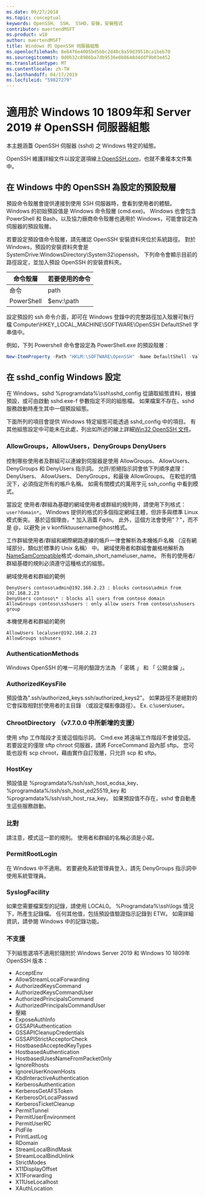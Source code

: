 ```yaml
---
ms.date: 09/27/2018
ms.topic: conceptual
keywords: OpenSSH、 SSH、 SSHD，安裝，安裝程式
contributor: maertendMSFT
ms.product: w10
author: maertendMSFT
title: Windows 的 OpenSSH 伺服器組態
ms.openlocfilehash: 8e6476e4005bd5bbc2d40c8a59d39510ca1beb70
ms.sourcegitcommit: 0d0b32c8986ba7db9536e0b8648d4ddf9b03e452
ms.translationtype: MT
ms.contentlocale: zh-TW
ms.lasthandoff: 04/17/2019
ms.locfileid: "59827279"
---
```

# <a name="openssh-server-configuration-for-windows-10-1809-and-server-2019"></a>適用於 Windows 10 1809年和 Server 2019 # OpenSSH 伺服器組態

本主題涵蓋 OpenSSH 伺服器 (sshd) 之 Windows 特定的組態。 

OpenSSH 維護詳細文件以設定選項線上[OpenSSH.com](https://www.openssh.com/manual.html)，也就不重複本文件集中。 

## <a name="configuring-the-default-shell-for-openssh-in-windows"></a>在 Windows 中的 OpenSSH 為設定的預設殼層

預設命令殼層會提供連接到使用 SSH 伺服器時，會看到使用者的體驗。 Windows 的初始預設值是 Windows 命令殼層 (cmd.exe)。 Windows 也會包含 PowerShell 和 Bash，以及協力廠商命令殼層也適用於 Windows，可能會設定為伺服器的預設殼層。

若要設定預設值命令殼層，請先確認 OpenSSH 安裝資料夾位於系統路徑。 對於 Windows，預設的安裝資料夾會是 SystemDrive:WindowsDirectory\System32\openssh。 下列命令會顯示目前的路徑設定，並加入預設 OpenSSH 的安裝資料夾。 

命令殼層 | 若要使用的命令
------------- | -------------- 
命令 | path
PowerShell | $env:\path

設定預設的 ssh 命令介面，即可在 Windows 登錄中的完整路徑加入殼層可執行檔 Computer\HKEY_LOCAL_MACHINE\SOFTWARE\OpenSSH DefaultShell 字串值中。 

例如，下列 Powershell 命令會設定為 PowerShell.exe 的預設殼層：

```powershell
New-ItemProperty -Path "HKLM:\SOFTWARE\OpenSSH" -Name DefaultShell -Value "C:\Windows\System32\WindowsPowerShell\v1.0\powershell.exe" -PropertyType String -Force
```

## <a name="windows-configurations-in-sshdconfig"></a>在 sshd_config Windows 設定 

在 Windows，sshd %programdata%\ssh\sshd_config 從讀取組態資料，根據預設，或可由啟動 sshd.exe-f 參數指定不同的組態檔。
如果檔案不存在，sshd 服務啟動時產生其中一個預設組態。

下面所列的項目會提供 Windows 特定組態可能透過 sshd_config 中的項目。 有其他組態設定中可能未在此處，列出如所述的線上詳細[Win32 OpenSSH 文件](https://github.com/powershell/win32-openssh/wiki)。 


### <a name="allowgroups-allowusers-denygroups-denyusers"></a>AllowGroups，AllowUsers，DenyGroups DenyUsers 

控制哪些使用者及群組可以連線到伺服器是使用 AllowGroups、 AllowUsers、 DenyGroups 和 DenyUsers 指示詞。 允許/拒絕指示詞會依下列順序處理：DenyUsers、 AllowUsers、 DenyGroups，和最後 AllowGroups。 在較低的情況下，必須指定所有的帳戶名稱。 如需有關模式的萬用字元 ssh_config 中看到模式。

當設定 使用者/群組為基礎的網域使用者或群組的規則時，請使用下列格式： ``` user?domain* ```。
Windows 提供的格式的多個指定網域主體，但許多與標準 Linux 模式衝突。 基於這個理由，* 加入涵蓋 Fqdn。 此外，這個方法會使用"？"，而不是 @，以避免 je v konfliktuusername@host格式。 

工作群組使用者/群組和網際網路連線的帳戶一律會解析為本機帳戶名稱 （沒有網域部分，類似於標準的 Unix 名稱） 中。 網域使用者和群組會嚴格地解析為[NameSamCompatible](https://docs.microsoft.com/en-us/windows/desktop/api/secext/ne-secext-extended_name_format)格式-domain_short_name\user_name。 所有的使用者/群組基礎的規則必須遵守這種格式的組態。

網域使用者和群組的範例 

```
DenyUsers contoso\admin@192.168.2.23 : blocks contoso\admin from 192.168.2.23
DenyUsers contoso\* : blocks all users from contoso domain
AllowGroups contoso\sshusers : only allow users from contoso\sshusers group
```

本機使用者和群組的範例 

```
AllowUsers localuser@192.168.2.23
AllowGroups sshusers
```

### <a name="authenticationmethods"></a>AuthenticationMethods 

Windows OpenSSH 的唯一可用的驗證方法為 「 密碼 」 和 「 公開金鑰 」。

### <a name="authorizedkeysfile"></a>AuthorizedKeysFile 

預設值為".ssh/authorized_keys.ssh/authorized_keys2"。 如果路徑不是絕對的它會採取相對於使用者的主目錄 （或設定檔影像路徑）。 Ex. c:\users\user。

### <a name="chrootdirectory-support-added-in-v7700"></a>ChrootDirectory （v7.7.0.0 中所新增的支援）

使用 sftp 工作階段才支援這個指示詞。 Cmd.exe 將遠端工作階段不會接受這。 若要設定的僅限 sftp chroot 伺服器，請將 ForceCommand 設內部 sftp。 您可能也設有 scp chroot，藉由實作自訂殼層，只允許 scp 和 sftp。

### <a name="hostkey"></a>HostKey

預設值是 %programdata%/ssh/ssh_host_ecdsa_key、 %programdata%/ssh/ssh_host_ed25519_key 和 %programdata%/ssh/ssh_host_rsa_key。 如果預設值不存在，sshd 會自動產生這些服務啟動。

### <a name="match"></a>比對

請注意，模式這一節的規則。 使用者和群組的名稱必須是小寫。

### <a name="permitrootlogin"></a>PermitRootLogin

在 Windows 中不適用。 若要避免系統管理員登入，請先 DenyGroups 指示詞中使用系統管理員。

### <a name="syslogfacility"></a>SyslogFacility

如果您需要檔案型的記錄，請使用 LOCAL0。 %Programdata%\ssh\logs 情況下，所產生記錄檔。
任何其他值，包括預設值驗證指示記錄到 ETW。 如需詳細資訊，請參閱 Windows 中的記錄功能。

### <a name="not-supported"></a>不支援 

下列組態選項不適用於隨附於 Windows Server 2019 和 Windows 10 1809年 OpenSSH 版本：

* AcceptEnv
* AllowStreamLocalForwarding
* AuthorizedKeysCommand
* AuthorizedKeysCommandUser
* AuthorizedPrincipalsCommand
* AuthorizedPrincipalsCommandUser
* 壓縮
* ExposeAuthInfo
* GSSAPIAuthentication
* GSSAPICleanupCredentials
* GSSAPIStrictAcceptorCheck
* HostbasedAcceptedKeyTypes
* HostbasedAuthentication
* HostbasedUsesNameFromPacketOnly
* IgnoreRhosts
* IgnoreUserKnownHosts
* KbdInteractiveAuthentication
* KerberosAuthentication
* KerberosGetAFSToken
* KerberosOrLocalPasswd
* KerberosTicketCleanup
* PermitTunnel
* PermitUserEnvironment
* PermitUserRC
* PidFile
* PrintLastLog
* RDomain
* StreamLocalBindMask
* StreamLocalBindUnlink
* StrictModes
* X11DisplayOffset
* X11Forwarding
* X11UseLocalhost
* XAuthLocation

